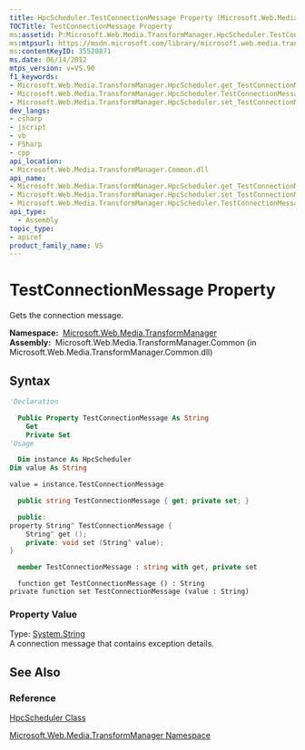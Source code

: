 ```yaml
---
title: HpcScheduler.TestConnectionMessage Property (Microsoft.Web.Media.TransformManager)
TOCTitle: TestConnectionMessage Property
ms:assetid: P:Microsoft.Web.Media.TransformManager.HpcScheduler.TestConnectionMessage
ms:mtpsurl: https://msdn.microsoft.com/library/microsoft.web.media.transformmanager.hpcscheduler.testconnectionmessage(v=VS.90)
ms:contentKeyID: 35520871
ms.date: 06/14/2012
mtps_version: v=VS.90
f1_keywords:
- Microsoft.Web.Media.TransformManager.HpcScheduler.get_TestConnectionMessage
- Microsoft.Web.Media.TransformManager.HpcScheduler.TestConnectionMessage
- Microsoft.Web.Media.TransformManager.HpcScheduler.set_TestConnectionMessage
dev_langs:
- csharp
- jscript
- vb
- FSharp
- cpp
api_location:
- Microsoft.Web.Media.TransformManager.Common.dll
api_name:
- Microsoft.Web.Media.TransformManager.HpcScheduler.get_TestConnectionMessage
- Microsoft.Web.Media.TransformManager.HpcScheduler.set_TestConnectionMessage
- Microsoft.Web.Media.TransformManager.HpcScheduler.TestConnectionMessage
api_type:
  - Assembly
topic_type:
- apiref
product_family_name: VS
---
```


# TestConnectionMessage Property

Gets the connection message.

**Namespace:**  [Microsoft.Web.Media.TransformManager](microsoft-web-media-transformmanager-namespace.md)  
**Assembly:**  Microsoft.Web.Media.TransformManager.Common (in Microsoft.Web.Media.TransformManager.Common.dll)

## Syntax

```vb
'Declaration

  Public Property TestConnectionMessage As String
    Get
    Private Set
'Usage

  Dim instance As HpcScheduler
Dim value As String

value = instance.TestConnectionMessage
```

```csharp
  public string TestConnectionMessage { get; private set; }
```

```cpp
  public:
property String^ TestConnectionMessage {
    String^ get ();
    private: void set (String^ value);
}
```

``` fsharp
  member TestConnectionMessage : string with get, private set
```

```jscript
  function get TestConnectionMessage () : String
private function set TestConnectionMessage (value : String)
```

### Property Value

Type: [System.String](https://msdn.microsoft.com/library/s1wwdcbf)  
A connection message that contains exception details.  

## See Also

### Reference

[HpcScheduler Class](hpcscheduler-class-microsoft-web-media-transformmanager.md)

[Microsoft.Web.Media.TransformManager Namespace](microsoft-web-media-transformmanager-namespace.md)
